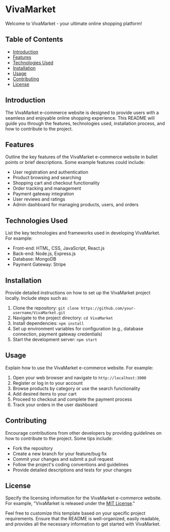 # VivaMarket

Welcome to VivaMarket - your ultimate online shopping platform!

## Table of Contents
- [Introduction](#introduction)
- [Features](#features)
- [Technologies Used](#technologies-used)
- [Installation](#installation)
- [Usage](#usage)
- [Contributing](#contributing)
- [License](#license)

## Introduction
The VivaMarket e-commerce website is designed to provide users with a seamless and enjoyable online shopping experience. This README will guide you through the features, technologies used, installation process, and how to contribute to the project.

## Features
Outline the key features of the VivaMarket e-commerce website in bullet points or brief descriptions. Some example features could include:
- User registration and authentication
- Product browsing and searching
- Shopping cart and checkout functionality
- Order tracking and management
- Payment gateway integration
- User reviews and ratings
- Admin dashboard for managing products, users, and orders

## Technologies Used
List the key technologies and frameworks used in developing VivaMarket. For example:
- Front-end: HTML, CSS, JavaScript, React.js
- Back-end: Node.js, Express.js
- Database: MongoDB
- Payment Gateway: Stripe

## Installation
Provide detailed instructions on how to set up the VivaMarket project locally. Include steps such as:
1. Clone the repository: `git clone https://github.com/your-username/VivaMarket.git`
2. Navigate to the project directory: `cd VivaMarket`
3. Install dependencies: `npm install`
4. Set up environment variables for configuration (e.g., database connection, payment gateway credentials)
5. Start the development server: `npm start`

## Usage
Explain how to use the VivaMarket e-commerce website. For example:
1. Open your web browser and navigate to `http://localhost:3000`
2. Register or log in to your account
3. Browse products by category or use the search functionality
4. Add desired items to your cart
5. Proceed to checkout and complete the payment process
6. Track your orders in the user dashboard

## Contributing
Encourage contributions from other developers by providing guidelines on how to contribute to the project. Some tips include:
- Fork the repository
- Create a new branch for your feature/bug fix
- Commit your changes and submit a pull request
- Follow the project's coding conventions and guidelines
- Provide detailed descriptions and tests for your changes

## License
Specify the licensing information for the VivaMarket e-commerce website. For example, "VivaMarket is released under the [MIT License](https://opensource.org/licenses/MIT)."

Feel free to customize this template based on your specific project requirements. Ensure that the README is well-organized, easily readable, and provides all the necessary information to get started with VivaMarket.
